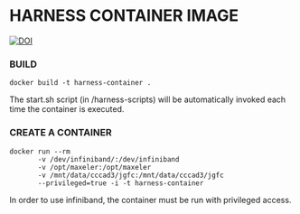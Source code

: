 HARNESS CONTAINER IMAGE
=======================

[![DOI](https://zenodo.org/badge/7696/harnesscloud/docker-conpaas-worker.svg)](https://zenodo.org/badge/latestdoi/7696/harnesscloud/docker-conpaas-worker)

### BUILD

    docker build -t harness-container .

The start.sh script (in /harness-scripts) will be automatically invoked each time
the container is executed. 

### CREATE A CONTAINER

    docker run --rm 
           -v /dev/infiniband/:/dev/infiniband 
           -v /opt/maxeler:/opt/maxeler           
           -v /mnt/data/cccad3/jgfc:/mnt/data/cccad3/jgfc 
           --privileged=true -i -t harness-container
           

In order to use infiniband, the container must be run with privileged access.


